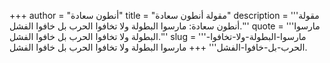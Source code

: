 +++
author = "أنطون سعادة"
title = "مقولة أنطون سعادة"
description = '''مقولة أنطون سعادة: مارسوا البطولة ولا تخافوا الحرب بل خافوا الفشل.'''
quote = '''مارسوا البطولة ولا تخافوا الحرب بل خافوا الفشل.'''
slug = '''مارسوا-البطولة-ولا-تخافوا-الحرب-بل-خافوا-الفشل'''
+++
مارسوا البطولة ولا تخافوا الحرب بل خافوا الفشل.
